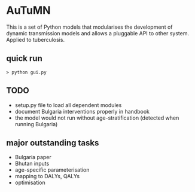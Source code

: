   
AuTuMN  
======  
  
This is a set of Python models that modularises the development of dynamic transmission models and allows a
pluggable API to other system. Applied to tuberculosis.

## quick run

```> python gui.py```

## TODO
- setup.py file to load all dependent modules
- document Bulgaria interventions properly in handbook
- the model would not run without age-stratification (detected when running Bulgaria)

## major outstanding tasks
- Bulgaria paper
- Bhutan inputs
- age-specific parameterisation
- mapping to DALYs, QALYs
- optimisation


